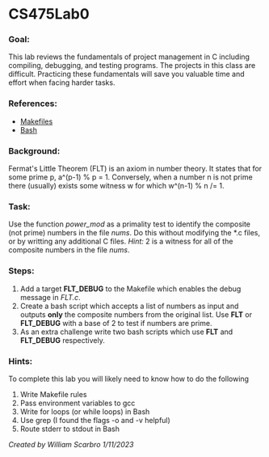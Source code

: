 # CS475Lab0
### Goal:
This lab reviews the fundamentals of project management in C including compiling, debugging, and testing programs. The projects in this class are difficult. Practicing these fundamentals will save you valuable time and effort when facing harder tasks.

### References:
* [Makefiles](https://makefiletutorial.com/)
* [Bash](https://ss64.com/bash/)

### Background:
Fermat's Little Theorem (FLT) is an axiom in number theory. It states that for some prime p, a^(p-1) % p = 1. Conversely, when a number n is not prime there (usually) exists some witness w for which w^(n-1) % n /= 1.

### Task:
Use the function *power_mod* as a primality test to identify the composite (not prime) numbers in the file *nums*. Do this without modifying the \*.c files, or by writting any additional C files.
*Hint:* 2 is a witness for all of the composite numbers in the file *nums*.

### Steps:
1. Add a target **FLT_DEBUG** to the Makefile which enables the debug message in *FLT.c*.
2. Create a bash script which accepts a list of numbers as input and outputs **only** the composite numbers from the original list. Use **FLT** or **FLT_DEBUG** with a base of 2 to test if numbers are prime.
3. As an extra challenge write two bash scripts which use **FLT** and **FLT_DEBUG** respectively.

### Hints:
To complete this lab you will likely need to know how to do the following
1. Write Makefile rules
2. Pass environment variables to gcc
3. Write for loops (or while loops) in Bash
4. Use grep (I found the flags -o and -v helpful)
5. Route stderr to stdout in Bash

*Created by William Scarbro 1/11/2023*
